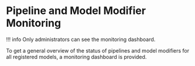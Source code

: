<!--
 ~ SPDX-FileCopyrightText: Copyright DB Netz AG and the capella-collab-manager contributors
 ~ SPDX-License-Identifier: Apache-2.0
 -->

# Pipeline and Model Modifier Monitoring

<!-- prettier-ignore -->
!!! info
    Only administrators can see the monitoring dashboard.

To get a general overview of the status of pipelines and model modifiers for
all registered models, a monitoring dashboard is provided.
